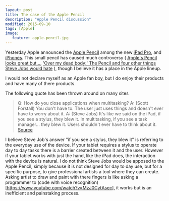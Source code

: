```yaml
---
layout: post
title: The case of the Apple Pencil
description: "Apple Pencil discussion"
modified: 2015-09-10
tags: [Apple]
image:
   feature: apple-pencil.jpg
---
```


Yesterday Apple announced the [Apple Pencil](http://www.apple.com/apple-pencil/) among the new [iPad Pro](http://www.apple.com/ipad-pro/), and [iPhones](http://www.apple.com/iphone-6s/). This small pencil has caused much controversy ( [Apple's Pencil looks great but...](http://www.engadget.com/2015/09/10/apple-ipad-pro-pencil-designer-reaction/), ['Over my dead body:' The Pencil and four other things Steve Jobs would hate](http://money.cnn.com/2015/09/10/technology/apple-pencil-steve-jobs-stylus/) ), though I believe it has a place in the Apple lineup. 

I would not declare myself as an Apple fan boy, but I do enjoy their products and have many of there products. 

The following quote has been thrown around on many sites

>Q: How do you close applications when multitasking? 
>A: (Scott Forstall) You don't have to. The user just uses things and doesn't ever have to worry about it. 
>A: (Steve Jobs) It's like we said on the iPad, if you see a stylus, they blew it. In multitasking, if you see a task manager... they blew it. Users shouldn't ever have to think about it.
>[Source](http://www.engadget.com/2010/04/08/jobs-if-you-see-a-stylus-or-a-task-manager-they-blew-it/)

I believe Steve Job's answer "if you see a stylus, they blew it" is referring to the everyday use of the device. If your tablet requires a stylus to operate day to day tasks there is a barrier created between it and the user. However if your tablet works with just the hand, like the iPad does, the interaction with the device is natural. I do not think Steve Jobs would be apposed to the Apple Pencil, simply because it is not designed for day to day use, but for a specific purpose, to give professional artists a tool where they can create. Asking artist to draw and paint with there fingers is like asking a programmer to (code with voice recognition)[https://www.youtube.com/watch?v=MzJ0CytAsec], it works but is an inefficient and painstaking process. 